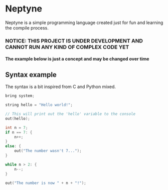 # Neptyne
Neptyne is a simple programming language created just for fun and learning the compile process.

### NOTICE: THIS PROJECT IS UNDER DEVELOPMENT AND CANNOT RUN ANY KIND OF COMPLEX CODE YET
#### The example below is just a concept and may be changed over time

## Syntax example
The syntax is a bit inspired from C and Python mixed.
```c
bring system;

string hello = "Hello world!";

// This will print out the 'hello' variable to the console
out(hello);

int n = 7;
if n == 7: {
    n++;
}
else: {
    out("The number wasn't 7...");
}

while n > 2: {
    n--;
}

out("The number is now " + n + "!");
```
